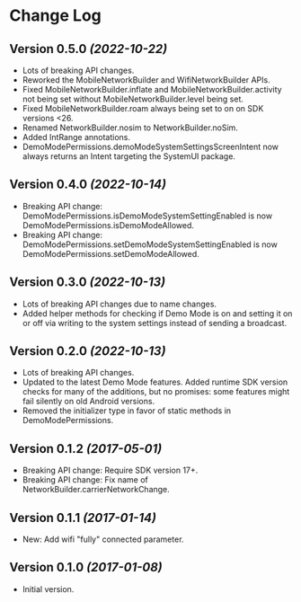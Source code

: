 Change Log
==========

Version 0.5.0 *(2022-10-22)*
----------------------------

* Lots of breaking API changes.
* Reworked the MobileNetworkBuilder and WifiNetworkBuilder APIs.
* Fixed MobileNetworkBuilder.inflate and MobileNetworkBuilder.activity not being set without MobileNetworkBuilder.level being set.
* Fixed MobileNetworkBuilder.roam always being set to on on SDK versions <26.
* Renamed NetworkBuilder.nosim to NetworkBuilder.noSim.
* Added IntRange annotations.
* DemoModePermissions.demoModeSystemSettingsScreenIntent now always returns an Intent targeting the SystemUI package.

Version 0.4.0 *(2022-10-14)*
----------------------------

* Breaking API change: DemoModePermissions.isDemoModeSystemSettingEnabled is now DemoModePermissions.isDemoModeAllowed.
* Breaking API change: DemoModePermissions.setDemoModeSystemSettingEnabled is now DemoModePermissions.setDemoModeAllowed.

Version 0.3.0 *(2022-10-13)*
----------------------------

* Lots of breaking API changes due to name changes.
* Added helper methods for checking if Demo Mode is on and setting it on or off via writing to the system settings instead of sending a broadcast.

Version 0.2.0 *(2022-10-13)*
----------------------------

* Lots of breaking API changes.
* Updated to the latest Demo Mode features. Added runtime SDK version checks for many of the additions, but no promises: some features might fail silently on old Android versions.
* Removed the initializer type in favor of static methods in DemoModePermissions.

Version 0.1.2 *(2017-05-01)*
----------------------------

 * Breaking API change: Require SDK version 17+.
 * Breaking API change: Fix name of NetworkBuilder.carrierNetworkChange.

Version 0.1.1 *(2017-01-14)*
----------------------------

 * New: Add wifi "fully" connected parameter.


Version 0.1.0 *(2017-01-08)*
----------------------------

 * Initial version.
